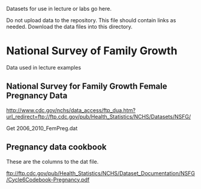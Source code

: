 Datasets for use in lecture or labs go here.

Do not upload data to the repository.  This file should contain links as needed. Download the data files into this directory.

National Survey of Family Growth
=================================

Data used in lecture examples

National Survey for Family Growth Female Pregnancy Data
--------------------------------------------------------

http://www.cdc.gov/nchs/data_access/ftp_dua.htm?url_redirect=ftp://ftp.cdc.gov/pub/Health_Statistics/NCHS/Datasets/NSFG/

Get 2006_2010_FemPreg.dat

Pregnancy data cookbook
-----------------------

These are the columns to the dat file.

ftp://ftp.cdc.gov/pub/Health_Statistics/NCHS/Dataset_Documentation/NSFG/Cycle6Codebook-Pregnancy.pdf
